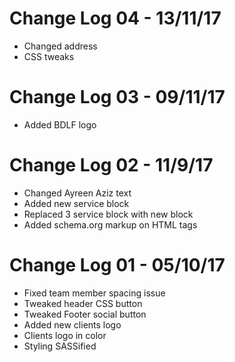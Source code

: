 # Change Log 04 - 13/11/17

 - Changed address
 - CSS tweaks


# Change Log 03 - 09/11/17

 - Added BDLF logo
 

# Change Log 02 - 11/9/17

 - Changed Ayreen Aziz text
 - Added new service block
 - Replaced 3 service block with new block
 - Added schema.org markup on HTML tags


# Change Log 01 - 05/10/17

 - Fixed team member spacing issue
 - Tweaked header CSS button
 - Tweaked Footer social button
 - Added new clients logo
 - Clients logo in color
 - Styling SASSified 
